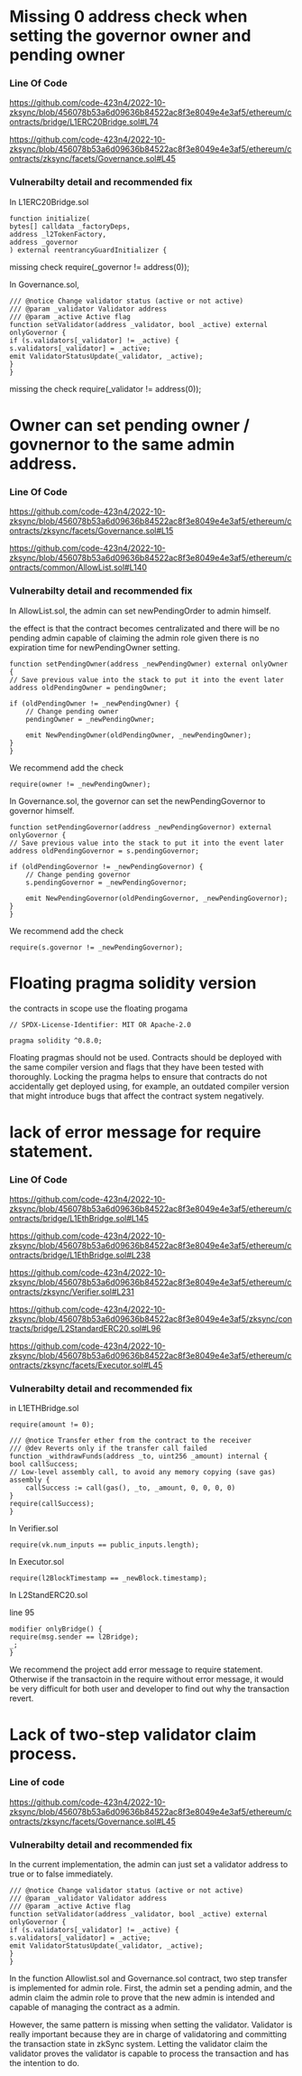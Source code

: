 # Missing 0 address check when setting the governor owner and pending owner

### Line Of Code

https://github.com/code-423n4/2022-10-zksync/blob/456078b53a6d09636b84522ac8f3e8049e4e3af5/ethereum/contracts/bridge/L1ERC20Bridge.sol#L74

https://github.com/code-423n4/2022-10-zksync/blob/456078b53a6d09636b84522ac8f3e8049e4e3af5/ethereum/contracts/zksync/facets/Governance.sol#L45

### Vulnerabilty detail and recommended fix

In L1ERC20Bridge.sol

```solidity
function initialize(
bytes[] calldata _factoryDeps,
address _l2TokenFactory,
address _governor
) external reentrancyGuardInitializer {
```

missing check require(_governor != address(0));

In Governance.sol,

```solidity
/// @notice Change validator status (active or not active)
/// @param _validator Validator address
/// @param _active Active flag
function setValidator(address _validator, bool _active) external onlyGovernor {
if (s.validators[_validator] != _active) {
s.validators[_validator] = _active;
emit ValidatorStatusUpdate(_validator, _active);
}
}
```

missing the check require(_validator != address(0));


# Owner can set pending owner / govnernor to the same admin address.

### Line Of Code

https://github.com/code-423n4/2022-10-zksync/blob/456078b53a6d09636b84522ac8f3e8049e4e3af5/ethereum/contracts/zksync/facets/Governance.sol#L15

https://github.com/code-423n4/2022-10-zksync/blob/456078b53a6d09636b84522ac8f3e8049e4e3af5/ethereum/contracts/common/AllowList.sol#L140

### Vulnerabilty detail and recommended fix

In AllowList.sol, the admin can set newPendingOrder to admin himself. 

the effect is that the contract becomes centralizated and there will be no pending admin capable of claiming the admin role
given there is no expiration time for newPendingOwner setting.

```solidity
function setPendingOwner(address _newPendingOwner) external onlyOwner {
// Save previous value into the stack to put it into the event later
address oldPendingOwner = pendingOwner;

if (oldPendingOwner != _newPendingOwner) {
	// Change pending owner
	pendingOwner = _newPendingOwner;

	emit NewPendingOwner(oldPendingOwner, _newPendingOwner);
}
}
```

We recommend add the check

```solidity
require(owner != _newPendingOwner);
```


In Governance.sol, the governor can set the newPendingGovernor to governor himself.

```solidity
function setPendingGovernor(address _newPendingGovernor) external onlyGovernor {
// Save previous value into the stack to put it into the event later
address oldPendingGovernor = s.pendingGovernor;

if (oldPendingGovernor != _newPendingGovernor) {
	// Change pending governor
	s.pendingGovernor = _newPendingGovernor;

	emit NewPendingGovernor(oldPendingGovernor, _newPendingGovernor);
}
}

```

We recommend add the check

```solidity
require(s.governor != _newPendingGovernor);
```


# Floating pragma solidity version

the contracts in scope use the floating progama 

```solidity
// SPDX-License-Identifier: MIT OR Apache-2.0

pragma solidity ^0.8.0;
```

Floating pragmas should not be used. Contracts should be deployed with the same compiler version and flags that they have been tested with thoroughly. Locking the pragma helps to ensure that contracts do not accidentally get deployed using, for example, an outdated compiler version that might introduce bugs that affect the contract system negatively.


# lack of error message for require statement.

### Line Of Code

https://github.com/code-423n4/2022-10-zksync/blob/456078b53a6d09636b84522ac8f3e8049e4e3af5/ethereum/contracts/bridge/L1EthBridge.sol#L145

https://github.com/code-423n4/2022-10-zksync/blob/456078b53a6d09636b84522ac8f3e8049e4e3af5/ethereum/contracts/bridge/L1EthBridge.sol#L238

https://github.com/code-423n4/2022-10-zksync/blob/456078b53a6d09636b84522ac8f3e8049e4e3af5/ethereum/contracts/zksync/Verifier.sol#L231

https://github.com/code-423n4/2022-10-zksync/blob/456078b53a6d09636b84522ac8f3e8049e4e3af5/zksync/contracts/bridge/L2StandardERC20.sol#L96

https://github.com/code-423n4/2022-10-zksync/blob/456078b53a6d09636b84522ac8f3e8049e4e3af5/ethereum/contracts/zksync/facets/Executor.sol#L45

### Vulnerabilty detail and recommended fix

in L1ETHBridge.sol

```solidity
require(amount != 0);
```

```sollidity
/// @notice Transfer ether from the contract to the receiver
/// @dev Reverts only if the transfer call failed
function _withdrawFunds(address _to, uint256 _amount) internal {
bool callSuccess;
// Low-level assembly call, to avoid any memory copying (save gas)
assembly {
	callSuccess := call(gas(), _to, _amount, 0, 0, 0, 0)
}
require(callSuccess);
}
```

In Verifier.sol

```solidity
require(vk.num_inputs == public_inputs.length);
```

In Executor.sol

```solidity
require(l2BlockTimestamp == _newBlock.timestamp);
```

In L2StandERC20.sol

line 95

```solidity
modifier onlyBridge() {
require(msg.sender == l2Bridge);
_;
}
```

We recommend the project add error message to require statement.
Otherwise if the transactoin in the require without error message, 
it would be very difficult for both user and developer to find out why the transaction revert.

# Lack of two-step validator claim process.

### Line of code

https://github.com/code-423n4/2022-10-zksync/blob/456078b53a6d09636b84522ac8f3e8049e4e3af5/ethereum/contracts/zksync/facets/Governance.sol#L45

### Vulnerabilty detail and recommended fix

In the current implementation, the admin can just set a validator address to true or to false immediately.

```solidity
/// @notice Change validator status (active or not active)
/// @param _validator Validator address
/// @param _active Active flag
function setValidator(address _validator, bool _active) external onlyGovernor {
if (s.validators[_validator] != _active) {
s.validators[_validator] = _active;
emit ValidatorStatusUpdate(_validator, _active);
}
}
```

In the function Allowlist.sol and Governance.sol contract, two step transfer is implemented for admin role.
First, the admin set a pending admin, and the admin claim the admin role to prove that the new admin is intended and capable of managing the contract
as a admin.

However, the same pattern is missing when setting the validator.
Validator is really important because they are in charge of validatoring and committing the transaction state in zkSync system.
Letting the validator claim the validator proves the validator is capable to process the transaction and has the intention to do.